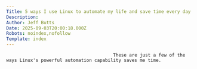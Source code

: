 ```yaml
---
Title: 5 ways I use Linux to automate my life and save time every day
Description: 
Author: Jeff Butts
Date: 2025-09-03T20:00:18.000Z
Robots: noindex,nofollow
Template: index
---
```


                                            These are just a few of the ways Linux's powerful automation capability saves me time.
                                        